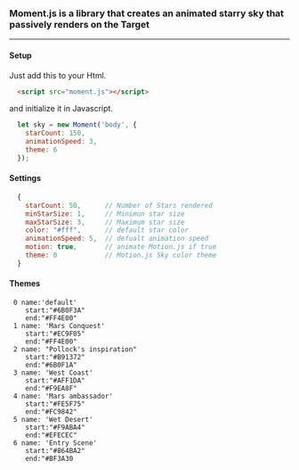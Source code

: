 ### Moment.js is a library that creates an animated starry sky that passively renders on the Target 

---

#### Setup

Just add this to your Html.

``` Html
  <script src="moment.js"></script>
```

and initialize it in Javascript.


```javascript
  let sky = new Moment('body', {
    starCount: 150,
    animationSpeed: 3,
    theme: 6
  });
```

#### Settings
```javascript
  {
    starCount: 50,      // Number of Stars rendered
    minStarSize: 1,     // Minimun star size
    maxStarSize: 3,     // Maximum star size 
    color: "#fff",      // default star color
    animationSpeed: 5,  // defualt animation speed
    motion: true,       // animate Motion.js if true
    theme: 0            // Motion.js Sky color theme
  }
 ```
#### Themes

  ```
   0 name:'default' 
      start:"#6B0F3A"
      end:"#FF4E00"
   1 name: 'Mars Conquest'
      start:"#EC9F05"
      end:"#FF4E00"
   2 name: "Pollock's inspiration"
      start:"#B91372"
      end:"#6B0F1A"
   3 name: 'West Coast'
      start:"#AFF1DA"
      end:"#F9EA8F"
   4 name: 'Mars ambassador'
      start:"#FE5F75"
      end:"#FC9842"
   5 name: 'Wet Desert'
      start:"#F9ABA4"
      end:"#EFECEC"
   6 name: 'Entry Scene' 
      start:"#864BA2"
      end:"#BF3A30

  

